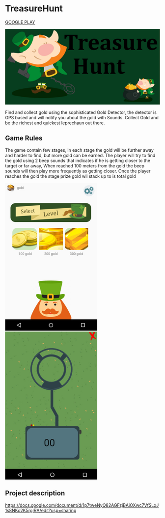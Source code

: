 # TreasureHunt

[GOOGLE PLAY](https://play.google.com/store/apps/details?id=com.ori.amd.treasurehunt)

<img src="images/graphic.jpg" width="1000">

Find and collect gold using the sophisticated Gold Detector, the detector is GPS based and will notify you about the gold with Sounds.
Collect Gold and be the richest and quickest leprechaun out there.

## Game Rules

The game contain few stages, in each stage the gold will be further away and harder to find, but more gold can be earned.
The player will try to find the gold using 2 beep sounds that indicates if he is getting closer to the target or far away,
When reached 100 meters from the gold the beep sounds will then play more frequently as getting closer.
Once the player reaches the gold the stage prize gold wil stack up to is total gold

<img src="images/screenshot1.jpg" width="300"><img src="images/screenshot2.jpg" width="300">




## Project description

https://docs.google.com/document/d/1p7tweNyQ82AGFzjBAiOXwc7VfSLxJ1s8NKo2K5rgIRA/edit?usp=sharing

